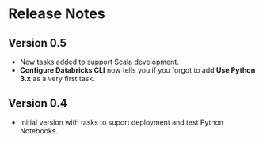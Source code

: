 # Release Notes

## Version 0.5

- New tasks added to support Scala development.
- **Configure Databricks CLI** now tells you if you forgot to add
**Use Python 3.x** as a very first task.

## Version 0.4

- Initial version with tasks to suport deployment and test
Python Notebooks.